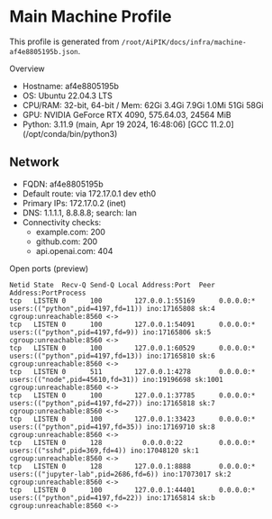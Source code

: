 # Main Machine Profile

This profile is generated from `/root/AiPIK/docs/infra/machine-af4e8805195b.json`.

Overview
- Hostname: af4e8805195b
- OS: Ubuntu 22.04.3 LTS
- CPU/RAM: 32-bit, 64-bit / Mem:            62Gi       3.4Gi       7.9Gi       1.0Mi        51Gi        58Gi
- GPU: NVIDIA GeForce RTX 4090, 575.64.03, 24564 MiB
- Python: 3.11.9 (main, Apr 19 2024, 16:48:06) [GCC 11.2.0] (/opt/conda/bin/python3)

## Network
- FQDN: af4e8805195b
- Default route: via 172.17.0.1 dev eth0
- Primary IPs: 172.17.0.2 (inet)
- DNS: 1.1.1.1, 8.8.8.8; search: lan
- Connectivity checks:
  - example.com: 200
  - github.com: 200
  - api.openai.com: 404

Open ports (preview)

```
Netid State  Recv-Q Send-Q Local Address:Port  Peer Address:PortProcess                                                                                     
tcp   LISTEN 0      100        127.0.0.1:55169      0.0.0.0:*    users:(("python",pid=4197,fd=11)) ino:17165808 sk:4 cgroup:unreachable:8560 <->            
tcp   LISTEN 0      100        127.0.0.1:54091      0.0.0.0:*    users:(("python",pid=4197,fd=9)) ino:17165806 sk:5 cgroup:unreachable:8560 <->             
tcp   LISTEN 0      100        127.0.0.1:60529      0.0.0.0:*    users:(("python",pid=4197,fd=13)) ino:17165810 sk:6 cgroup:unreachable:8560 <->            
tcp   LISTEN 0      511        127.0.0.1:4278       0.0.0.0:*    users:(("node",pid=45610,fd=31)) ino:19196698 sk:1001 cgroup:unreachable:8560 <->          
tcp   LISTEN 0      100        127.0.0.1:37785      0.0.0.0:*    users:(("python",pid=4197,fd=27)) ino:17165818 sk:7 cgroup:unreachable:8560 <->            
tcp   LISTEN 0      100        127.0.0.1:33423      0.0.0.0:*    users:(("python",pid=4197,fd=35)) ino:17169710 sk:8 cgroup:unreachable:8560 <->            
tcp   LISTEN 0      128          0.0.0.0:22         0.0.0.0:*    users:(("sshd",pid=369,fd=4)) ino:17048120 sk:1 cgroup:unreachable:8560 <->                
tcp   LISTEN 0      128        127.0.0.1:8888       0.0.0.0:*    users:(("jupyter-lab",pid=2686,fd=6)) ino:17073017 sk:2 cgroup:unreachable:8560 <->        
tcp   LISTEN 0      100        127.0.0.1:44401      0.0.0.0:*    users:(("python",pid=4197,fd=22)) ino:17165814 sk:b cgroup:unreachable:8560 <->            
```

